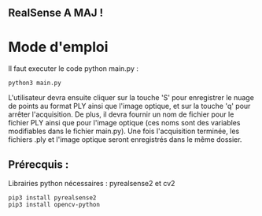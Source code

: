 ## RealSense A MAJ !

# Mode d'emploi 

Il faut executer le code python main.py :
```console
python3 main.py
```

L'utilisateur devra ensuite cliquer sur la touche 'S' pour enregistrer le nuage de points au format PLY ainsi que l'image optique,
et sur la touche 'q' pour arrêter l'acquisition. De plus, il devra fournir un nom de fichier pour le fichier PLY ainsi que pour l'image optique (ces noms sont des variables modifiables dans le fichier main.py). Une fois l'acquisition terminée, les fichiers .ply et l'image optique seront enregistrés dans le même dossier.

## Prérecquis :
Librairies python nécessaires : pyrealsense2 et cv2
```console
pip3 install pyrealsense2
pip3 install opencv-python
```
